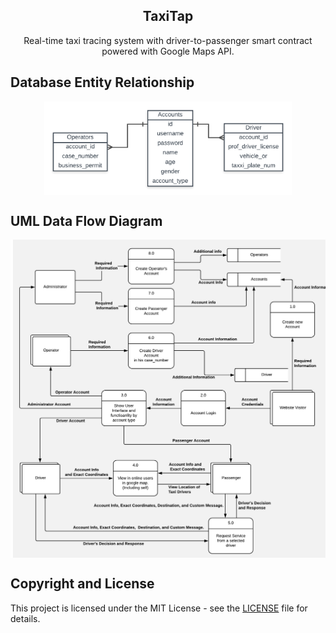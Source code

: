 <h2 align="center">TaxiTap</h2>
<p align="center">
    Real-time taxi tracing system with driver-to-passenger smart contract powered with Google Maps API.
</p>

## Database Entity Relationship
<p align="center">
    <img src="docs/img/erd.png" align="center" height="150px">
    <br/>
</p>

## UML Data Flow Diagram
<p align="center">
    <img src="docs/img/dfd.png" align="center">
    <br/>
</p>


## Copyright and License
This project is licensed under the MIT License - see the [LICENSE](LICENSE) file for details.